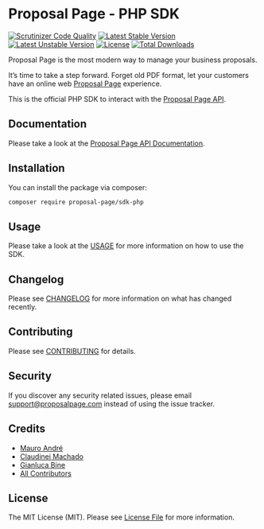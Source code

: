 # Proposal Page - PHP SDK

[![Scrutinizer Code Quality](https://scrutinizer-ci.com/g/proposal-page/sdk-php/badges/quality-score.png?b=master)](https://scrutinizer-ci.com/g/proposal-page/sdk-php/?branch=master)
[![Latest Stable Version](https://poser.pugx.org/proposal-page/sdk-php/v/stable)](https://packagist.org/packages/proposal-page/sdk-php)
[![Latest Unstable Version](https://poser.pugx.org/proposal-page/sdk-php/v/unstable)](https://packagist.org/packages/proposal-page/sdk-php)
[![License](https://poser.pugx.org/proposal-page/sdk-php/license)](https://packagist.org/packages/proposal-page/sdk-php)
[![Total Downloads](https://poser.pugx.org/proposal-page/sdk-php/downloads)](https://packagist.org/packages/proposal-page/sdk-php)

Proposal Page is the most modern way to manage your business proposals.

It’s time to take a step forward. Forget old PDF format, let your customers have an online web [Proposal Page][@proposal-page] experience.

This is the official PHP SDK to interact with the [Proposal Page API][@proposal-page-api].

## Documentation

Please take a look at the [Proposal Page API Documentation][@proposal-page-api].

## Installation

You can install the package via composer:

```bash
composer require proposal-page/sdk-php
```

## Usage
Please take a look at the [USAGE](USAGE.md) for more information on how to use the SDK.

## Changelog

Please see [CHANGELOG](CHANGELOG.md) for more information on what has changed recently.

## Contributing

Please see [CONTRIBUTING](CONTRIBUTING.md) for details.

## Security

If you discover any security related issues, please email support@proposalpage.com instead of using the issue tracker.

## Credits

- [Mauro André](https://github.com/mauroandre)
- [Claudinei Machado](https://github.com/cjchamado)
- [Gianluca Bine](https://github.com/Pr3d4dor)
- [All Contributors][@contributors]

## License

The MIT License (MIT). Please see [License File](LICENSE.md) for more information.

[@proposal-page]: https://proposalpage.com
[@proposal-page-api]: https://proposal-page.github.io/api-docs/
[@contributors]: https://github.com/proposal-page/sdk-php/graphs/contributors
